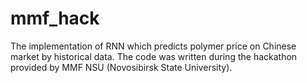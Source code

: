 # mmf_hack

The implementation of RNN which predicts polymer price on Chinese market by historical data. The code was written during the hackathon provided by MMF NSU (Novosibirsk State University).
